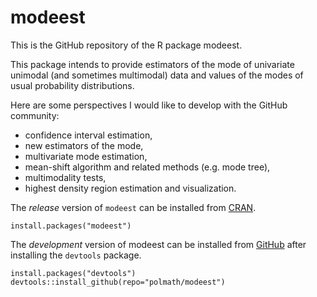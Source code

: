 modeest
=======

This is the GitHub repository of the R package modeest. 

This package intends to provide estimators of the mode of univariate unimodal 
(and sometimes multimodal) data and values of the modes of usual probability 
distributions. 

Here are some perspectives I would like to develop with the GitHub community: 
  - confidence interval estimation, 
  - new estimators of the mode, 
  - multivariate mode estimation, 
  - mean-shift algorithm and related methods (e.g. mode tree), 
  - multimodality tests, 
  - highest density region estimation and visualization. 


The *release* version of `modeest` can be installed from [CRAN](http://cran.r-project.org/web/packages/modeest/).
```
install.packages("modeest")
```

The *development* version of modeest can be installed from [GitHub](https://github.com/polmath/modeest) after installing the `devtools` package.
```
install.packages("devtools")
devtools::install_github(repo="polmath/modeest")
```
